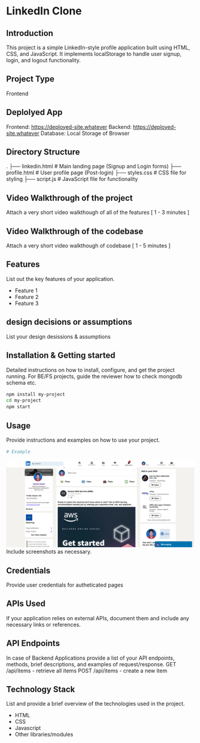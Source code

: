 # LinkedIn Clone

## Introduction
This project is a simple LinkedIn-style profile application built using HTML, CSS, and JavaScript. It implements localStorage to handle user signup, login, and logout functionality.

## Project Type
Frontend 

## Deplolyed App
Frontend: https://deployed-site.whatever
Backend: https://deployed-site.whatever
Database: Local Storage of Browser

## Directory Structure
.
├── linkedin.html       # Main landing page (Signup and Login forms)
├── profile.html     # User profile page (Post-login)
├── styles.css       # CSS file for styling
├── script.js        # JavaScript file for functionality


## Video Walkthrough of the project
Attach a very short video walkthough of all of the features [ 1 - 3 minutes ]

## Video Walkthrough of the codebase
Attach a very short video walkthough of codebase [ 1 - 5 minutes ]

## Features
List out the key features of your application.
- Feature 1
- Feature 2
- Feature 3

## design decisions or assumptions
List your design desissions & assumptions

## Installation & Getting started
Detailed instructions on how to install, configure, and get the project running. For BE/FS projects, guide the reviewer how to check mongodb schema etc.

```bash
npm install my-project
cd my-project
npm start
```

## Usage
Provide instructions and examples on how to use your project.

```bash
# Example
```
![alt text](image.png)
Include screenshots as necessary.

## Credentials
Provide user credentials for autheticated pages

## APIs Used
If your application relies on external APIs, document them and include any necessary links or references.

## API Endpoints
In case of Backend Applications provide a list of your API endpoints, methods, brief descriptions, and examples of request/response.
GET /api/items - retrieve all items
POST /api/items - create a new item


## Technology Stack
List and provide a brief overview of the technologies used in the project.

- HTML
- CSS
- Javascript
- Other libraries/modules